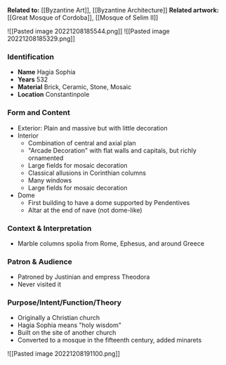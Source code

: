 **Related to:** [[Byzantine Art]], [[Byzantine Architecture]]
**Related artwork:** [[Great Mosque of Cordoba]], [[Mosque of Selim II]]

![[Pasted image 20221208185544.png]]
![[Pasted image 20221208185329.png]]

### Identification
- **Name** Hagia Sophia
- **Years** 532
- **Material** Brick, Ceramic, Stone, Mosaic
- **Location** Constantinpole

### Form and Content
- Exterior: Plain and massive but with little decoration
- Interior
	- Combination of central and axial plan
	- "Arcade Decoration" with flat walls and capitals, but richly ornamented
	- Large fields for mosaic decoration
	- Classical allusions in Corinthian columns
	- Many windows
	- Large fields for mosaic decoration
- Dome
	- First building to have a dome supported by Pendentives
	- Altar at the end of nave (not dome-like)

### Context & Interpretation
- Marble columns spolia from Rome, Ephesus, and around Greece

### Patron & Audience
- Patroned by Justinian and empress Theodora
- Never visited it

### Purpose/Intent/Function/Theory
- Originally a Christian church
- Hagia Sophia means "holy wisdom"
- Built on the site of another church
- Converted to a mosque in the fifteenth century, added minarets


![[Pasted image 20221208191100.png]]


